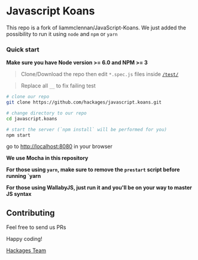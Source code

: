 # Javascript Koans 

This repo is a fork of liammclennan/JavaScript-Koans.
We just added the possibility to run it using `node` and `npm` or `yarn`

### Quick start
**Make sure you have Node version >= 6.0 and NPM >= 3**
> Clone/Download the repo then edit `*.spec.js` files inside [`/test/`](/test/)

> Replace all `__` to fix failing test

```bash
# clone our repo
git clone https://github.com/hackages/javascript.koans.git

# change directory to our repo
cd javascript.koans

# start the server (`npm install` will be performed for you)
npm start

```
go to [http://localhost:8080](http://localhost:8080) in your browser

**We use Mocha in this repository**

**For those using `yarn`, make sure to remove the `prestart` script before running `yarn**

**For those using **WallabyJS**, just run it and you'll be on your way to master JS syntax**


## Contributing

Feel free to send us PRs

Happy coding!

[Hackages Team](http://hackages.io)
